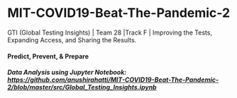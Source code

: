# MIT-COVID19-Beat-The-Pandemic-2
GTI (Global Testing Insights) | Team 28 |Track F | Improving the Tests, Expanding Access, and Sharing the Results. 

#### Predict, Prevent, & Prepare

##### Data Analysis using Jupyter Notebook: https://github.com/anushirahatti/MIT-COVID19-Beat-The-Pandemic-2/blob/master/src/Global_Testing_Insights.ipynb
